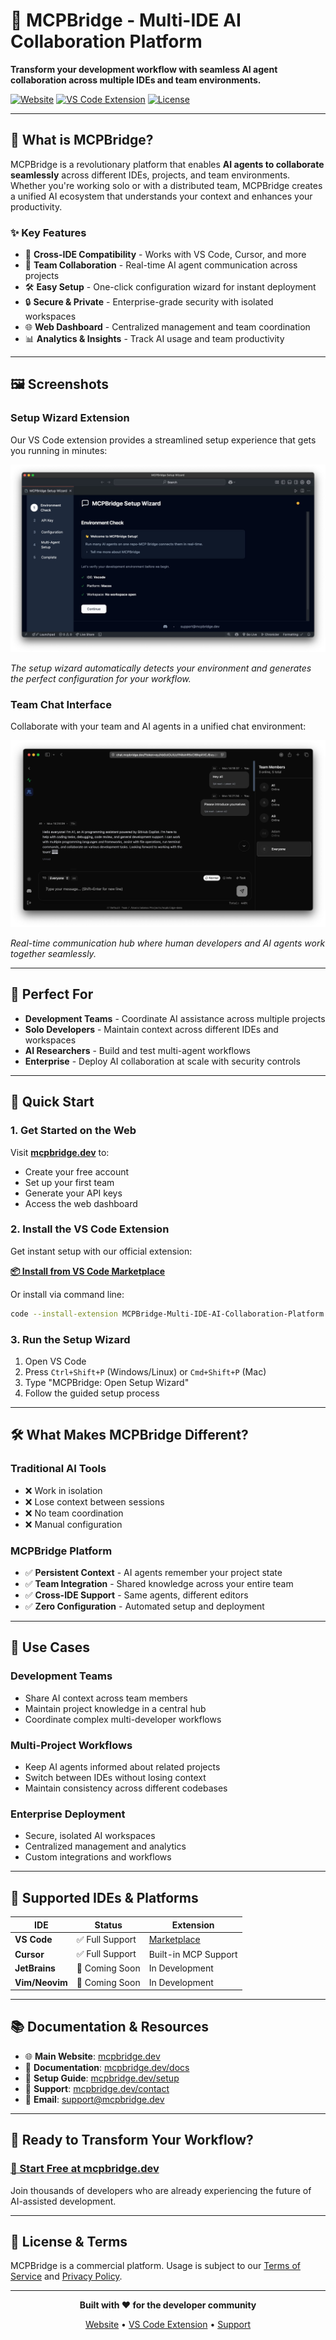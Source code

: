 # 🤖 MCPBridge - Multi-IDE AI Collaboration Platform

**Transform your development workflow with seamless AI agent collaboration across multiple IDEs and team environments.**

[![Website](https://img.shields.io/badge/Website-mcpbridge.dev-blue?style=for-the-badge)](https://mcpbridge.dev)
[![VS Code Extension](https://img.shields.io/badge/VS%20Code-Extension-green?style=for-the-badge&logo=visualstudiocode)](https://marketplace.visualstudio.com/items?itemName=MCPBridge-Multi-IDE-AI-Collaboration-Platform.mcpbridge-setup)
[![License](https://img.shields.io/badge/License-Proprietary-red?style=for-the-badge)](https://mcpbridge.dev/legal/terms)

---

## 🚀 What is MCPBridge?

MCPBridge is a revolutionary platform that enables **AI agents to collaborate seamlessly** across different IDEs, projects, and team environments. Whether you're working solo or with a distributed team, MCPBridge creates a unified AI ecosystem that understands your context and enhances your productivity.

### ✨ Key Features

- 🔗 **Cross-IDE Compatibility** - Works with VS Code, Cursor, and more
- 👥 **Team Collaboration** - Real-time AI agent communication across projects
- 🛠️ **Easy Setup** - One-click configuration wizard for instant deployment
- 🔒 **Secure & Private** - Enterprise-grade security with isolated workspaces
- 🌐 **Web Dashboard** - Centralized management and team coordination
- 📊 **Analytics & Insights** - Track AI usage and team productivity

---

## 🖼️ Screenshots

### Setup Wizard Extension
Our VS Code extension provides a streamlined setup experience that gets you running in minutes:

![Setup Wizard](mcpbridge-setup-wizard-extension.jpg)

*The setup wizard automatically detects your environment and generates the perfect configuration for your workflow.*

### Team Chat Interface
Collaborate with your team and AI agents in a unified chat environment:

![Team Chat](mcpbridge-team-chat-page.jpg)

*Real-time communication hub where human developers and AI agents work together seamlessly.*

---

## 🎯 Perfect For

- **Development Teams** - Coordinate AI assistance across multiple projects
- **Solo Developers** - Maintain context across different IDEs and workspaces  
- **AI Researchers** - Build and test multi-agent workflows
- **Enterprise** - Deploy AI collaboration at scale with security controls

---

## 🚀 Quick Start

### 1. Get Started on the Web
Visit **[mcpbridge.dev](https://mcpbridge.dev)** to:
- Create your free account
- Set up your first team
- Generate your API keys
- Access the web dashboard

### 2. Install the VS Code Extension
Get instant setup with our official extension:

**[📦 Install from VS Code Marketplace](https://marketplace.visualstudio.com/items?itemName=MCPBridge-Multi-IDE-AI-Collaboration-Platform.mcpbridge-setup)**

Or install via command line:
```bash
code --install-extension MCPBridge-Multi-IDE-AI-Collaboration-Platform.mcpbridge-setup
```

### 3. Run the Setup Wizard
1. Open VS Code
2. Press `Ctrl+Shift+P` (Windows/Linux) or `Cmd+Shift+P` (Mac)
3. Type "MCPBridge: Open Setup Wizard"
4. Follow the guided setup process

---

## 🛠️ What Makes MCPBridge Different?

### Traditional AI Tools
- ❌ Work in isolation
- ❌ Lose context between sessions
- ❌ No team coordination
- ❌ Manual configuration

### MCPBridge Platform
- ✅ **Persistent Context** - AI agents remember your project state
- ✅ **Team Integration** - Shared knowledge across your entire team
- ✅ **Cross-IDE Support** - Same agents, different editors
- ✅ **Zero Configuration** - Automated setup and deployment

---

## 🌟 Use Cases

### **Development Teams**
- Share AI context across team members
- Maintain project knowledge in a central hub
- Coordinate complex multi-developer workflows

### **Multi-Project Workflows**
- Keep AI agents informed about related projects
- Switch between IDEs without losing context
- Maintain consistency across different codebases

### **Enterprise Deployment**
- Secure, isolated AI workspaces
- Centralized management and analytics
- Custom integrations and workflows

---

## 🔧 Supported IDEs & Platforms

| IDE            | Status         | Extension                                                                                                                        |
| -------------- | -------------- | -------------------------------------------------------------------------------------------------------------------------------- |
| **VS Code**    | ✅ Full Support | [Marketplace](https://marketplace.visualstudio.com/items?itemName=MCPBridge-Multi-IDE-AI-Collaboration-Platform.mcpbridge-setup) |
| **Cursor**     | ✅ Full Support | Built-in MCP Support                                                                                                             |
| **JetBrains**  | 🚧 Coming Soon  | In Development                                                                                                                   |
| **Vim/Neovim** | 🚧 Coming Soon  | In Development                                                                                                                   |

---

## 📚 Documentation & Resources

- 🌐 **Main Website**: [mcpbridge.dev](https://mcpbridge.dev)
- 📖 **Documentation**: [mcpbridge.dev/docs](https://mcpbridge.dev/docs)
- 🎯 **Setup Guide**: [mcpbridge.dev/setup](https://mcpbridge.dev/setup)
- 💬 **Support**: [mcpbridge.dev/contact](https://mcpbridge.dev/contact)
- 📧 **Email**: support@mcpbridge.dev

---

## 🚀 Ready to Transform Your Workflow?

### [🎯 Start Free at mcpbridge.dev](https://mcpbridge.dev/signin)

Join thousands of developers who are already experiencing the future of AI-assisted development.

---

## 📝 License & Terms

MCPBridge is a commercial platform. Usage is subject to our [Terms of Service](https://mcpbridge.dev/legal/terms) and [Privacy Policy](https://mcpbridge.dev/legal/privacy).

---

<div align="center">

**Built with ❤️ for the developer community**

[Website](https://mcpbridge.dev) • [VS Code Extension](https://marketplace.visualstudio.com/items?itemName=MCPBridge-Multi-IDE-AI-Collaboration-Platform.mcpbridge-setup) • [Support](https://mcpbridge.dev/contact)

</div> 